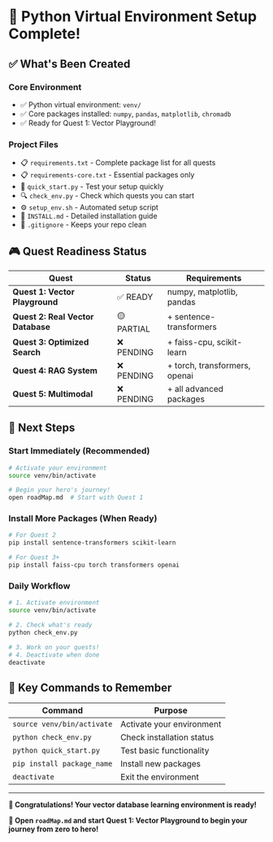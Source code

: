 # 🎉 Python Virtual Environment Setup Complete!

## ✅ What's Been Created

### **Core Environment**
- ✅ Python virtual environment: `venv/`
- ✅ Core packages installed: `numpy`, `pandas`, `matplotlib`, `chromadb`
- ✅ Ready for Quest 1: Vector Playground!

### **Project Files**
- 📋 `requirements.txt` - Complete package list for all quests
- 📋 `requirements-core.txt` - Essential packages only
- 🚀 `quick_start.py` - Test your setup quickly
- 🔍 `check_env.py` - Check which quests you can start
- ⚙️ `setup_env.sh` - Automated setup script
- 📖 `INSTALL.md` - Detailed installation guide
- 🚫 `.gitignore` - Keeps your repo clean

## 🎮 Quest Readiness Status

| Quest | Status | Requirements |
|-------|--------|-------------|
| **Quest 1: Vector Playground** | ✅ READY | numpy, matplotlib, pandas |
| **Quest 2: Real Vector Database** | 🟡 PARTIAL | + sentence-transformers |
| **Quest 3: Optimized Search** | ❌ PENDING | + faiss-cpu, scikit-learn |
| **Quest 4: RAG System** | ❌ PENDING | + torch, transformers, openai |
| **Quest 5: Multimodal** | ❌ PENDING | + all advanced packages |

## 🚀 Next Steps

### **Start Immediately (Recommended)**
```bash
# Activate your environment
source venv/bin/activate

# Begin your hero's journey!
open roadMap.md  # Start with Quest 1
```

### **Install More Packages (When Ready)**
```bash
# For Quest 2
pip install sentence-transformers scikit-learn

# For Quest 3+  
pip install faiss-cpu torch transformers openai
```

### **Daily Workflow**
```bash
# 1. Activate environment
source venv/bin/activate

# 2. Check what's ready
python check_env.py

# 3. Work on your quests!
# 4. Deactivate when done
deactivate
```

## 🎯 Key Commands to Remember

| Command | Purpose |
|---------|---------|
| `source venv/bin/activate` | Activate your environment |
| `python check_env.py` | Check installation status |
| `python quick_start.py` | Test basic functionality |
| `pip install package_name` | Install new packages |
| `deactivate` | Exit the environment |

---

**🎉 Congratulations! Your vector database learning environment is ready!**

**📖 Open `roadMap.md` and start Quest 1: Vector Playground to begin your journey from zero to hero!**